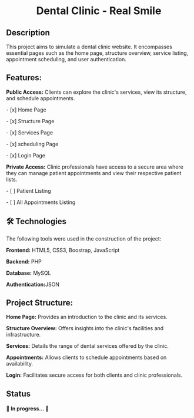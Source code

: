 <h1 align="center">Dental Clinic - Real Smile</h1>

<h2>Description</h2>
<p>This project aims to simulate a dental clinic website. It encompasses essential pages such as the home page, 
  structure overview, service listing, appointment scheduling, and user authentication.</p>
  
<h2>Features:</h2>

<p><b>Public Access:</b> Clients can explore the clinic's services, view its structure, and schedule appointments.</p>
<p>- [x] Home Page </p>
<p>- [x] Structure Page</p>
<p>- [x] Services Page</p>
<p>- [x] scheduling Page</p>
<p>- [x] Login Page</p>

<p><b>Private Access:</b> Clinic professionals have access to a secure area where they can manage patient appointments and view their respective patient lists.</p>

<p>- [ ] Patient Listing</p>
<p>- [ ] All Appointments Listing</p>

<h2> 🛠 Technologies </h2>

The following tools were used in the construction of the project:

<p><b>Frontend:</b> HTML5, CSS3, Boostrap, JavaScript</p>
<p><b>Backend:</b> PHP</p>
<p><b>Database:</b> MySQL</p>
<p><b>Authentication:</b>JSON</p>

<h2>Project Structure:</h2>
<p><b>Home Page:</b> Provides an introduction to the clinic and its services.</p>
<p><b>Structure Overview:</b> Offers insights into the clinic's facilities and infrastructure.</p>
<p><b>Services:</b> Details the range of dental services offered by the clinic.</p>
<p><b>Appointments:</b> Allows clients to schedule appointments based on availability.</p>
<p><b>Login:</b> Facilitates secure access for both clients and clinic professionals.</p>
    
<h2>Status</h2>
<h4> 
	🚧 In progress... 🚧
</h4>
